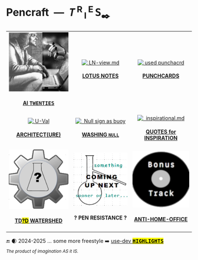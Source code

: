 # Pencraft &nbsp;&mdash;&nbsp; <samp><i>T</i></samp>&thinsp;<sup>R</sup>&thinsp;<sub>I</sub>&thinsp;<sup>E</sup>&thinsp;<samp>S</samp><sub>✒️</sub>

<table>
  <tr align="center">
    <td>
      <a href="README+/AI-2020s.md"><img src="../../../_rsc/_img/_nav/tiles/AIchemy_bw-200px.jpg" alt="AI-2020s.md" title="&nbsp;AI Twenties - Much ado about ... fussing?"/></a>
      <br /><div><h4><a href="README+/AI-2020s.md">AI <samp>TWENTIES</samp></a></h4></div>
    </td>
      <td>
        <!--                        L O T U S   N O T E S      --!>
      <a href="README+/rec/LN-view.md"><img src="../../../_rsc/_img/_nav/tiles/LotusNotes_bw-200px.jpg" alt="&nbsp;LN-view.md" title="&nbsp;Lotus Notes - This used to be my playground"/></a>
      <br /><div><h4><a href="README+/rec/LN-view.md">LOTUS NOTES</a></h4></div>
    </td>
    <td>
       <!--                        P U N C H C A R D S      --!>
      <a href="README+/rec/punchcard.md"><img src="../../../_rsc/_img/_nav/tiles/punchcard_bw-200px.png" alt="&nbsp;used punchacrd" title="&nbsp;Punchcards - once upon a time"/></a>
        <br /><div><h4><a href="README+/rec/punchcard.md">PUNCHCARDS</a></h4></div>
    </td>
                                            </tr><tr></tr><tr align="center">
    <td>
      <a href="README+/SW_architect-aTake.md"><img src="../../../_rsc/_img/_nav/tiles/Architect_bw-200px.jpg" alt="&nbsp;U-Val" title="&nbsp;Finding Software Architect - a Take"/></a>
      <br /><div><h4><a href="README+/SW_architect-aTake.md">ARCHITECT(URE)</a></h4></div>
    </td>
        <!--                          N U L L   W A S H I N G      --!>
      <td>
        <a href="README+/bool/NullRefError.md"><img src="../../../_rsc/_img/_nav/tiles/nullref-buoy_bw-200px.jpg" alt="&nbsp; Null sign as buoy" title="&nbsp; Null, its reference, and their mistake"/></a>
        <br /><div><h4><a href="README+/bool/NullRefError.md">WASHING <code>NULL</code></a></h4></div>
     </td>
    <td>
        <a href="../quotes/README+/inspirational.md"><img src="../../../_rsc/_img/_nav/tiles/InspitationQuotes_bw-200px.png" alt="&nbsp; inspirational.md" title="&nbsp;Quotes to work and rest"/></a>
        <br /><div><h4><a href="../quotes/README+/inspirational.md">QUOTES for INSPIRATION</a></h4></div>
    </td>
        </tr><tr></tr><tr align="center">
    <!--                  T D D   W A T E R S H E D !-->                                              
  <td>
      <a href="../../../software/tests/asDrive/README+/TDD-Watershed/README.md"><img src="../../../_rsc/_img/_nav/tiles/TddWatershed_bw-200px.png" alt="&nbsp;TDD-Big_Watershed.md" title="&nbsp;Tests Driven What - Watershed"/></a>
      <br /><div><h4><a href="../../../software/tests/asDrive/README+/TDD-Watershed/README.md">TD<mark>?D</mark> WATERSHED</a></h4></div>
    </td>
          <td>
      <picture><img src="../../../_rsc/_img/_nav/tiles/_ComingNext_200px.jpg" alt="&nbsp;Coming up next..." title="&nbsp;Next essay coming sooner or later.."/></picture>
      <br /><div ><h4>? PEN RESISTANCE ?</h4>
    </td>
    <td>
      <a href="../offtopic/anti-home-office.md"><img src="../../../_rsc/_img/_nav/tiles/_BonusTrack_bw-200px.png" alt="&nbsp;Bonus track: anti-home-office" title="&nbsp;Neither office nor home spots"/></a>
        <br /><div><h4><a href="../offtopic/anti-home-office.md"">ANTI-HOME-OFFICE</a></h4></div>
    </td>
  </tr>
</table>

🔚 🌒 2024-2025 ... some more freestyle ➡️ [use-dev <mark><samp><b>HIGHLIGHTS</b></samp></mark>](https://github.com/Kyriosity/use-dev/blob/main/.github/README.md#highlights)\
<sub><i>The product of imagination AS it IS.</i></sub>
